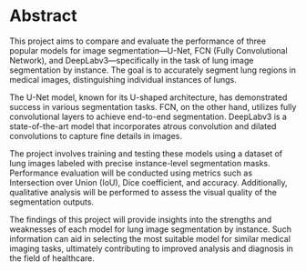 # Abstract
This project aims to compare and evaluate the performance of three popular models for image segmentation—U-Net, FCN (Fully Convolutional Network), and DeepLabv3—specifically in the task of lung image segmentation by instance. The goal is to accurately segment lung regions in medical images, distinguishing individual instances of lungs.

The U-Net model, known for its U-shaped architecture, has demonstrated success in various segmentation tasks. FCN, on the other hand, utilizes fully convolutional layers to achieve end-to-end segmentation. DeepLabv3 is a state-of-the-art model that incorporates atrous convolution and dilated convolutions to capture fine details in images.

The project involves training and testing these models using a dataset of lung images labeled with precise instance-level segmentation masks. Performance evaluation will be conducted using metrics such as Intersection over Union (IoU), Dice coefficient, and accuracy. Additionally, qualitative analysis will be performed to assess the visual quality of the segmentation outputs.

The findings of this project will provide insights into the strengths and weaknesses of each model for lung image segmentation by instance. Such information can aid in selecting the most suitable model for similar medical imaging tasks, ultimately contributing to improved analysis and diagnosis in the field of healthcare.
